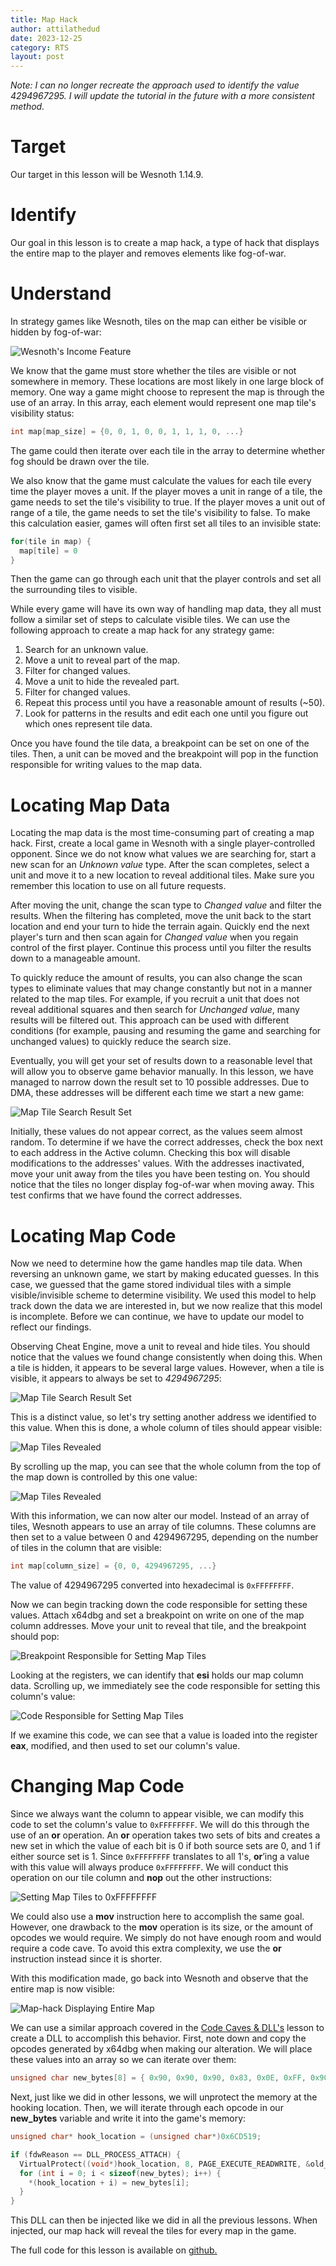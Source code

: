 ```yaml
---
title: Map Hack
author: attilathedud
date: 2023-12-25
category: RTS
layout: post
---
```


*Note: I can no longer recreate the approach used to identify the value 4294967295. I will update the tutorial in the future with a more consistent method.*

# Target

Our target in this lesson will be Wesnoth 1.14.9.

# Identify

Our goal in this lesson is to create a map hack, a type of hack that displays
the entire map to the player and removes elements like fog-of-war.

# Understand

In strategy games like Wesnoth, tiles on the map can either be visible or
hidden by fog-of-war:

![Wesnoth's Income Feature](/assets/images/4/2/wesnoth1.png)

We know that the game must store whether the tiles are visible or not
somewhere in memory. These locations are most likely in one large block of
memory. One way a game might choose to represent the map is through the
use of an array. In this array, each element would represent one map
tile's visibility status:

```c++
int map[map_size] = {0, 0, 1, 0, 0, 1, 1, 1, 0, ...}
```

The game could then iterate over each tile in the array to determine
whether fog should be drawn over the tile.

We also know that the game must calculate the values for each tile every
time the player moves a unit. If the player moves a unit in range of a
tile, the game needs to set the tile's visibility to true. If the player
moves a unit out of range of a tile, the game needs to set the tile's
visibility to false. To make this calculation easier, games will often
first set all tiles to an invisible state:

```c++
for(tile in map) {
  map[tile] = 0
}
```

Then the game can go through each unit that the player controls and set
all the surrounding tiles to visible.

While every game will have its own way of handling map data, they all must
follow a similar set of steps to calculate visible tiles. We can use the
following approach to create a map hack for any strategy game:

1. Search for an unknown value.
1. Move a unit to reveal part of the map.
1. Filter for changed values.
1. Move a unit to hide the revealed part.
1. Filter for changed values.
1. Repeat this process until you have a reasonable amount of results (~50).
1. Look for patterns in the results and edit each one until you figure out which ones represent tile data.

Once you have found the tile data, a breakpoint can be set on one of the
tiles. Then, a unit can be moved and the breakpoint will pop in the
function responsible for writing values to the map data.

# Locating Map Data

Locating the map data is the most time-consuming part of creating a map
hack. First, create a local game in Wesnoth with a single
player-controlled opponent. Since we do not know what values we are
searching for, start a new scan for an *Unknown value* type. After
the scan completes, select a unit and move it to a new location to reveal
additional tiles. Make sure you remember this location to use on all
future requests.

After moving the unit, change the scan type to *Changed value* and
filter the results. When the filtering has completed, move the unit back
to the start location and end your turn to hide the terrain again. Quickly
end the next player's turn and then scan again for
*Changed value* when you regain control of the first player. Continue
this process until you filter the results down to a manageable amount.

To quickly reduce the amount of results, you can also change the scan
types to eliminate values that may change constantly but not in a manner
related to the map tiles. For example, if you recruit a unit that does not
reveal additional squares and then search for *Unchanged value*, many
results will be filtered out. This approach can be used with different
conditions (for example, pausing and resuming the game and searching for
unchanged values) to quickly reduce the search size.

Eventually, you will get your set of results down to a reasonable level
that will allow you to observe game behavior manually. In this lesson, we
have managed to narrow down the result set to 10 possible addresses. Due
to DMA, these addresses will be different each time we start a new game:

![Map Tile Search Result Set](/assets/images/4/2/wesnoth2.png)

Initially, these values do not appear correct, as the values seem almost
random. To determine if we have the correct addresses, check the box next
to each address in the Active column. Checking this box will disable
modifications to the addresses' values. With the addresses inactivated,
move your unit away from the tiles you have been testing on. You should
notice that the tiles no longer display fog-of-war when moving away. This
test confirms that we have found the correct addresses.

# Locating Map Code

Now we need to determine how the game handles map tile data. When
reversing an unknown game, we start by making educated guesses. In this
case, we guessed that the game stored individual tiles with a simple
visible/invisible scheme to determine visibility. We used this model to
help track down the data we are interested in, but we now realize that
this model is incomplete. Before we can continue, we have to update our
model to reflect our findings.

Observing Cheat Engine, move a unit to reveal and hide tiles. You should
notice that the values we found change consistently when doing this. When
a tile is hidden, it appears to be several large values. However, when a
tile is visible, it appears to always be set to *4294967295*:

![Map Tile Search Result Set](/assets/images/4/2/wesnoth3.png)

This is a distinct value, so let's try setting another address we
identified to this value. When this is done, a whole column of tiles
should appear visible:

![Map Tiles Revealed](/assets/images/4/2/wesnoth4.png)

By scrolling up the map, you can see that the whole column from the top of
the map down is controlled by this one value:

![Map Tiles Revealed](/assets/images/4/2/wesnoth5.png)

With this information, we can now alter our model. Instead of an array of
tiles, Wesnoth appears to use an array of tile columns. These columns are
then set to a value between 0 and 4294967295, depending on the number of
tiles in the column that are visible:

```c++
int map[column_size] = {0, 0, 4294967295, ...}
```

The value of 4294967295 converted into hexadecimal is
`0xFFFFFFFF`.

Now we can begin tracking down the code responsible for setting these
values. Attach x64dbg and set a breakpoint on write on one of the map
column addresses. Move your unit to reveal that tile, and the breakpoint
should pop:

![Breakpoint Responsible for Setting Map Tiles](/assets/images/4/2/wesnoth6.png)

Looking at the registers, we can identify that **esi** holds
our map column data. Scrolling up, we immediately see the code responsible
for setting this column's value:

![Code Responsible for Setting Map Tiles](/assets/images/4/2/wesnoth7.png)

If we examine this code, we can see that a value is loaded into the
register **eax**, modified, and then used to set our column's
value.

# Changing Map Code

Since we always want the column to appear visible, we can modify this code
to set the column's value to `0xFFFFFFFF`. We will do this
through the use of an **or** operation. An
**or** operation takes two sets of bits and creates a new set
in which the value of each bit is 0 if both source sets are 0, and 1 if
either source set is 1. Since `0xFFFFFFFF` translates to all
1's, **or**’ing a value with this value will always produce
`0xFFFFFFFF`. We will conduct this operation on our tile column
and **nop** out the other instructions:

![Setting Map Tiles to 0xFFFFFFFF](/assets/images/4/2/wesnoth8.png)

We could also use a **mov** instruction here to accomplish
the same goal. However, one drawback to the **mov** operation
is its size, or the amount of opcodes we would require. We simply do not
have enough room and would require a code cave. To avoid this extra
complexity, we use the **or** instruction instead since it is
shorter.

With this modification made, go back into Wesnoth and observe that the
entire map is now visible:

![Map-hack Displaying Entire Map](/assets/images/4/2/wesnoth9.png)

We can use a similar approach covered in the [Code Caves & DLL's](/pages/3/04/) lesson to create a DLL to accomplish this behavior. First, note down and copy
the opcodes generated by x64dbg when making our alteration. We will place
these values into an array so we can iterate over them:

```c++
unsigned char new_bytes[8] = { 0x90, 0x90, 0x90, 0x83, 0x0E, 0xFF, 0x90, 0x90 };
```

Next, just like we did in other lessons, we will unprotect the memory at the
hooking location. Then, we will iterate through each opcode in our
**new_bytes** variable and write it into the game's memory:

```c++
unsigned char* hook_location = (unsigned char*)0x6CD519;

if (fdwReason == DLL_PROCESS_ATTACH) {
  VirtualProtect((void*)hook_location, 8, PAGE_EXECUTE_READWRITE, &old_protect);
  for (int i = 0; i < sizeof(new_bytes); i++) {
    *(hook_location + i) = new_bytes[i];
  }
}
```

This DLL can then be injected like we did in all the previous lessons. When
injected, our map hack will reveal the tiles for every map in the game.

The full code for this lesson is available on [github.](https://github.com/GameHackingAcademy/Wesnoth_Maphack/)

&nbsp;
